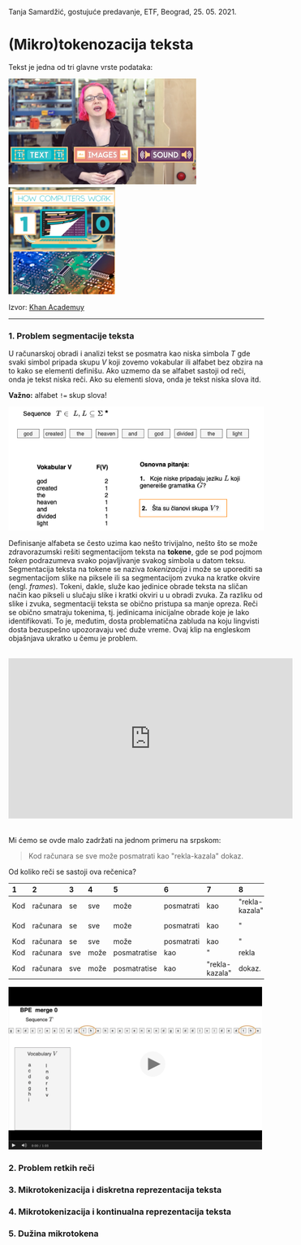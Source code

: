 Tanja Samardžić, gostujuće predavanje, ETF, Beograd, 25. 05. 2021.

# (Mikro)tokenozacija teksta 

Tekst je jedna od tri glavne vrste podataka:

<a href="https://youtu.be/ewokFOSxabs"><img src="input-types.png" alt="data types" width="370"/>
<img src="data-represent.png" alt="data-represent" width="210"/></a>

Izvor: [Khan Academuy](https://www.khanacademy.org/computing/computers-and-internet)

---
### 1. Problem segmentacije teksta 

U računarskoj obradi i analizi tekst se posmatra kao niska simbola _T_ gde svaki simbol pripada skupu _V_ koji zovemo vokabular ili alfabet bez obzira na to kako se elementi definišu. Ako uzmemo da se alfabet sastoji od reči, onda je tekst niska reči. Ako su elementi slova, onda je tekst niska slova itd.  

**Važno:** alfabet ``!=`` skup slova!


<img src="Text_basics.png" alt="data types" width="600"/>


Definisanje alfabeta se često uzima kao nešto trivijalno, nešto što se može zdravorazumski rešiti segmentacijom teksta na __tokene__, gde se pod pojmom _token_ podrazumeva svako pojavljivanje svakog simbola u datom teksu. Segmentacija teksta na tokene se naziva _tokenizacija_ i može se uporediti sa segmentacijom slike na piksele ili sa segmentacijom zvuka na kratke okvire (engl. _frames_). Tokeni, dakle, služe kao jedinice obrade teksta na sličan način kao pikseli u slučaju slike i kratki okviri u u obradi zvuka. Za razliku od slike i zvuka, segmentaciji teksta se obično pristupa sa manje opreza. Reči se obično smatraju tokenima, tj. jedinicama inicijalne obrade koje je lako identifikovati. To je, međutim, dosta problematična zabluda na koju lingvisti dosta bezuspešno upozoravaju već duže vreme. Ovaj klip na engleskom objašnjava ukratko u čemu je problem. 
<br>
<br>


<iframe width="560" height="315" src="https://www.youtube.com/embed/m8niIHChc1Y" title="YouTube video player" frameborder="0" allow="accelerometer; autoplay; clipboard-write; encrypted-media; gyroscope; picture-in-picture" allowfullscreen></iframe>

<br>
<br>

Mi ćemo se ovde malo zadržati na jednom primeru na srpskom:  


> Kod računara se sve može posmatrati kao "rekla-kazala" dokaz. 


Od koliko reči se sastoji ova rečenica? 


| 1 | 2      | 3 | 4   | 5          | 6        | 7            | 8            | 9          | 10  | 11   | 12 | 13  | 14 | 
|:--|:-------|:--|:----|:-----------|:---------|:-------------|:-------------|:-----------|:----|:-----|:---|:----|:---|
|Kod|računara|se |sve  |može        |posmatrati|kao           |"rekla-kazala"|dokaz.      |     |      |    |     |    |
|Kod|računara|se |sve  |može        |posmatrati|kao           |"             |rekla-kazala|"    |dokaz |.   |     |    |
|Kod|računara|se |sve  |može        |posmatrati|kao           |"             |rekla       |-    |kazala|"   |dokaz|.   |
|Kod|računara|sve|može |posmatratise|kao       |"             |rekla|-|kazala|"           |dokaz|.     |    |     |    |
|Kod|računara|sve|može |posmatratise|kao       |"rekla-kazala"|dokaz.        |            |     |      |    |     |    |


<a href="https://tube.switch.ch/videos/kk6E3wHDXv"><img src="BPE_0-5.png" alt="BPE steps" width="500"/></a>

### 2. Problem retkih reči 

### 3. Mikrotokenizacija i diskretna reprezentacija teksta

### 4. Mikrotokenizacija i kontinualna reprezentacija teksta

### 5. Dužina mikrotokena




